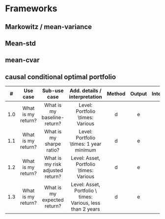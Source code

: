 

# Frameworks


## Markowitz / mean-variance

## Mean-std

## mean-cvar

## causal conditional optimal portfolio

| # | Use case           | Sub-use case                     | Add. details / interpretation | Method |  Output | Interpretation | Questions | Notes |
|-  |:-:                 |:-:                               |:-:|:-:|:-:|:-:|:-:|:-:|
|1.0| What is my return? | What is my baseline-return?      | Level: Portfolio \times: Various | d | e | f | g | h |
|1.1| What is my return? | What is my sharpe ratio?         | Level: Portfolio \times: 1 year minimum | d | e | f | g | h |
|1.2| What is my return? | What is my risk adjusted return? | Level: Asset, Portfolio \times: Various | d | e | f | g | h |
|1.3| What is my return? | What is my expected return?      | Level: Asset, Portfolio \ times: Various, less than 2 years | d | e | f | g | h |
